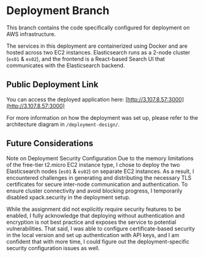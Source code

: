 # Deployment Branch

This branch contains the code specifically configured for deployment on AWS infrastructure.

The services in this deployment are containerized using Docker and are hosted across two EC2 instances. Elasticsearch runs as a 2-node cluster (`es01` & `es02`), and the frontend is a React-based Search UI that communicates with the Elasticsearch backend.

## Public Deployment Link

You can access the deployed application here: [http://3.107.8.57:3000](http://3.107.8.57:3000)

For more information on how the deployment was set up, please refer to the architecture diagram in `/deployment-design/`.

## Future Considerations

Note on Deployment Security Configuration
Due to the memory limitations of the free-tier t2.micro EC2 instance type, I chose to deploy the two Elasticsearch nodes (`es01` & `es02`) on separate EC2 instances. As a result, I encountered challenges in generating and distributing the necessary TLS certificates for secure inter-node communication and authentication. To ensure cluster connectivity and avoid blocking progress, I temporarily disabled xpack.security in the deployment setup.

While the assignment did not explicitly require security features to be enabled, I fully acknowledge that deploying without authentication and encryption is not best practice and exposes the service to potential vulnerabilities. That said, I was able to configure certificate-based security in the local version and set up authentication with API keys, and I am confident that with more time, I could figure out the deployment-specific security configuration issues as well.
